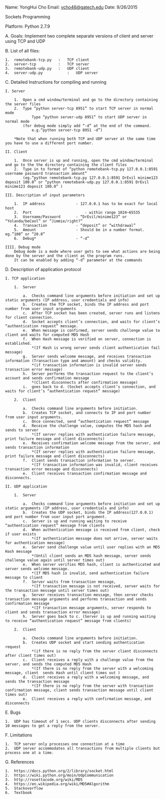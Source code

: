 Name:	YongHui Cho
Email: 	ycho46@gatech.edu
Date:	9/26/2015




Sockets Programming

Platform: Python 2.7.9

A.	Goals:
		Implement two complete separate versions of client and server using TCP and UDP

B.	List of all files:
	
	1.	remotebank-tcp.py	:	TCP client
	2.	server-tcp			:	TCP server
	3.	remotebank-udp.py	:	UDP client
	4.	server-udp.py			:	UDP server

C.	Detailed Instructions for compiling and running

	I. Server
		
		1.	Open a cmd window/terminal and go to the directory containing the server files
		2.	Type “python server-tcp 8951” to start TCP server in normal mode
	    		Type “python server-udp 8951” to start UDP server in normal mode
			(for debug mode simply add “-d” at the end of the command.	
				e.g.“python server-tcp 8951 -d”) 
	
		*Note that when running both TCP and UDP server at the same time you have to use a different port number.

	II. Client
		
		1.	Once server is up and running, open the cmd window/terminal and go to the the directory containing the client files
		2.	Type in to format of “python remotebank-tcp.py 127.0.0.1:8591 username password transaction amount”
			(eg.“python remotebank-tcp.py 127.0.0.1:8591 DrEvil minime123 deposit 100.0” or “python remotebank-udp.py 127.0.0.1:8591 DrEvil minime123 deposit 100.0” )
		
	III. Description of input parameters
		
		1.	IP address 				- 127.0.0.1 has to be exact for local host
		2.	Port						- within range 1024~65535
		3.	Username/Password 		- “DrEvil/minime123” or “Yolanda/beCool” or “Jimmie/right?”
		4.	Transaction				- “deposit” or “withdrawal”
		5.	Amount					- Should be in a number format. eg.”100” or “20.0”
		6.	Debug*					- “-d”
		
	IIII. Debug mode
		Debug mode is a mode where user gets to see what actions are being done by the server and the client as the program runs.
		It can be enabled by adding “-d” parameter at the commands

D.	Description of application protocol

	I. TCP application
	
		1.	Server
	
			a.	Checks command line arguments before initiation and set up static arguments (IP address, user credentials and info)
			b.	Creates the TCP socket, binds the IP address and port number from user input arguments
			c.	After TCP socket has been created, server runs and listens for client connection.
			d.	Socket accepts client’s connection, and waits for client’s “authentication request” message.
			e.	When message is confirmed, server sends challenge value to client and waits for computed MD5 Hash
			f.	When Hash message is verified on server, connection is established. 
				*(If Hash is wrong server sends client authentication fail message)
			g.	Server sends welcome message, and receives transaction information (Transaction type and amount) and checks validity. 
				*(if transaction information is invalid server sends transaction error message)
			h.	Server performs the transaction request to the client’s account and sends confirmation message
				*(Client disconnects after confirmation message)
			i.	goes back to d. (Socket accepts client’s connection, and waits for client’s “authentication request” message)

		2.	Client
			
			a.	Checks command line arguments before initiation.
			b.	Creates TCP socket, and connects to IP and port number from user input arguments.
			c.	Once connected, send “authentication request” message
			d.	Receive the challenge value, computes the MD5 hash and sends to server
				*(If server replies with authentication failure message, print failure message and client disconnects)
			e.	Receives confirmation welcome message from the server, and sends transaction information
				*(If server replies with authentication failure message, print failure message and client disconnects)
			f.	Client sends transaction information to server.
				*(If transaction information was invalid, client receives transaction error message and disconnects)
			e.	Client receives transaction confirmation message and disconnects.

	II. UDP application
		
		1.	Server

			a.	Checks command line arguments before initiation and set up static arguments (IP address, user credentials and info)
			b.	Creates the UDP socket, binds the IP address(127.0.0.1) and port number from user input port argument.
			c.	Server is up and running waiting to receive “authentication request” message from clients
			d.	When authentication message is received from client, check if user exists
				*(If authentication message does not arrive, server waits for authentication message)
			e.	Server send challenge value until user replies with an MD5 Hash message
				*(Until client sends an MD5 hash message, server sends challenge value again until server times out)
			e.	When server verifies MD5 hash, client is authenticated and server sends welcome message.
				*(If MD5 hash is invalid, send authentication failure message to client
			f.	Server waits from transaction message, 
				*(If transaction message is not received, server waits for the transaction message until server times out)	
			g.	Server receives transaction message, then server checks transaction message arguments and performs transaction and sends confirmation message
				*(If transaction message arguments, server responds to client and sends transaction error message)
			h.	Server goes back to c. (Server is up and running waiting to receive “authentication request” message from clients)

		2.	Client
			
			a.	Checks command line arguments before initiation.
			b.	Creates UDP socket and start sending authentication request
				*(if there is no reply from the server client disconnects after client times out)
			c.	Client receives a reply with a challenge value from the server, and sends the computed MD5 Hash
				*(If there is no reply from the server with a welcoming message, client  sends Hash until client times out )
			d.	Client receives a reply with a welcoming message, and sends the transaction message
				*(If there is no reply from the server with transaction confirmation message, client sends transaction message until client times out)
			e.	Client receives a reply with confirmation message, and disconnects

E.	Bugs 

	1.	UDP has timeout of 1 secs. UDP clients disconnects after sending 10 messages to get a reply from the server. 

F.	Limitations

	1.	TCP server only processes one connection at a time
	2.	UDP server accommodates all transactions from multiple clients but process one at a time.

G.	References

	1.	https://docs.python.org/2/library/socket.html
	2.	https://wiki.python.org/moin/UdpCommunication
	3.	http://rosettacode.org/wiki/MD5
	4.	https://en.wikipedia.org/wiki/MD5#Algorithm
	5.	Stackoverflow
	6.	Textbook







